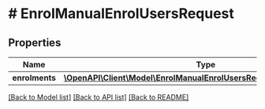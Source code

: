 # # EnrolManualEnrolUsersRequest

## Properties

Name | Type | Description | Notes
------------ | ------------- | ------------- | -------------
**enrolments** | [**\OpenAPI\Client\Model\EnrolManualEnrolUsersRequestEnrolmentsInner[]**](EnrolManualEnrolUsersRequestEnrolmentsInner.md) |  |

[[Back to Model list]](../../README.md#models) [[Back to API list]](../../README.md#endpoints) [[Back to README]](../../README.md)
